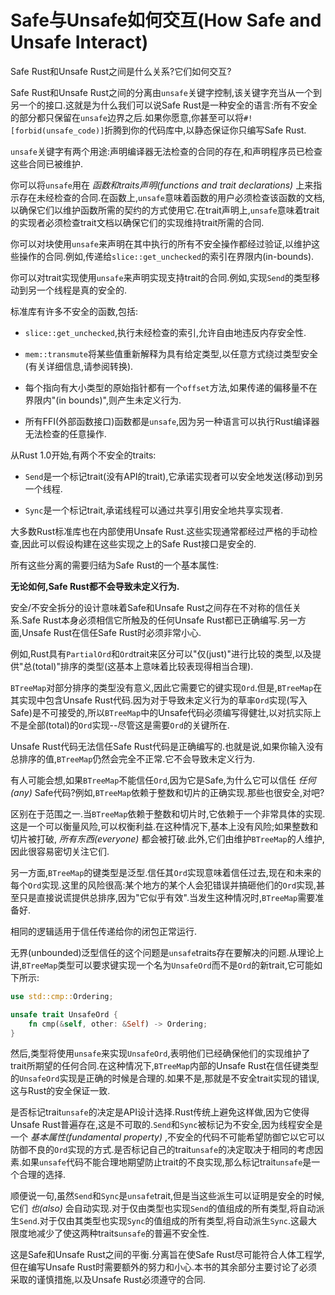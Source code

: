 # Safe与Unsafe如何交互(How Safe and Unsafe Interact)

Safe Rust和Unsafe Rust之间是什么关系?它们如何交互?

Safe Rust和Unsafe Rust之间的分离由`unsafe`关键字控制,该关键字充当从一个到另一个的接口.这就是为什么我们可以说Safe Rust是一种安全的语言:所有不安全的部分都只保留在`unsafe`边界之后.如果你愿意,你甚至可以将`#![forbid(unsafe_code)]`折腾到你的代码库中,以静态保证你只编写Safe Rust.

`unsafe`关键字有两个用途:声明编译器无法检查的合同的存在,和声明程序员已检查这些合同已被维护.

你可以将`unsafe`用在 *函数和traits声明(functions and trait declarations)* 上来指示存在未经检查的合同.在函数上,`unsafe`意味着函数的用户必须检查该函数的文档,以确保它们以维护函数所需的契约的方式使用它.在trait声明上,`unsafe`意味着trait的实现者必须检查trait文档以确保它们的实现维持trait所需的合同.

你可以对块使用`unsafe`来声明在其中执行的所有不安全操作都经过验证,以维护这些操作的合同.例如,传递给`slice::get_unchecked`的索引在界限内(in-bounds).

你可以对trait实现使用`unsafe`来声明实现支持trait的合同.例如,实现`Send`的类型移动到另一个线程是真的安全的.

标准库有许多不安全的函数,包括:

- `slice::get_unchecked`,执行未经检查的索引,允许自由地违反内存安全性.

- `mem::transmute`将某些值重新解释为具有给定类型,以任意方式绕过类型安全(有关详细信息,请参阅转换).

- 每个指向有大小类型的原始指针都有一个`offset`方法,如果传递的偏移量不在界限内"(in bounds)",则产生未定义行为.

- 所有FFI(外部函数接口)函数都是`unsafe`,因为另一种语言可以执行Rust编译器无法检查的任意操作.

从Rust 1.0开始,有两个不安全的traits:

- `Send`是一个标记trait(没有API的trait),它承诺实现者可以安全地发送(移动)到另一个线程.

- `Sync`是一个标记trait,承诺线程可以通过共享引用安全地共享实现者.

大多数Rust标准库也在内部使用Unsafe Rust.这些实现通常都经过严格的手动检查,因此可以假设构建在这些实现之上的Safe Rust接口是安全的.

所有这些分离的需要归结为Safe Rust的一个基本属性:

**无论如何,Safe Rust都不会导致未定义行为.**

安全/不安全拆分的设计意味着Safe和Unsafe Rust之间存在不对称的信任关系.Safe Rust本身必须相信它所触及的任何Unsafe Rust都已正确编写.另一方面,Unsafe Rust在信任Safe Rust时必须非常小心.

例如,Rust具有`PartialOrd`和`Ord`trait来区分可以"仅(just)"进行比较的类型,以及提供"总(total)"排序的类型(这基本上意味着比较表现得相当合理).

`BTreeMap`对部分排序的类型没有意义,因此它需要它的键实现`Ord`.但是,`BTreeMap`在其实现中包含Unsafe Rust代码.因为对于导致未定义行为的草率`Ord`实现(写入Safe)是不可接受的,所以`BTreeMap`中的Unsafe代码必须编写得健壮,以对抗实际上不是全部(total)的`Ord`实现--尽管这是需要`Ord`的关键所在.

Unsafe Rust代码无法信任Safe Rust代码是正确编写的.也就是说,如果你输入没有总排序的值,`BTreeMap`仍然会完全不正常.它不会导致未定义行为.

有人可能会想,如果`BTreeMap`不能信任`Ord`,因为它是Safe,为什么它可以信任 *任何(any)* Safe代码?例如,`BTreeMap`依赖于整数和切片的正确实现.那些也很安全,对吧?

区别在于范围之一.当`BTreeMap`依赖于整数和切片时,它依赖于一个非常具体的实现.这是一个可以衡量风险,可以权衡利益.在这种情况下,基本上没有风险;如果整数和切片被打破, *所有东西(everyone)* 都会被打破.此外,它们由维护`BTreeMap`的人维护,因此很容易密切关注它们.

另一方面,`BTreeMap`的键类型是泛型.信任其`Ord`实现意味着信任过去,现在和未来的每个`Ord`实现.这里的风险很高:某个地方的某个人会犯错误并搞砸他们的`Ord`实现,甚至只是直接说谎提供总排序,因为"它似乎有效".当发生这种情况时,`BTreeMap`需要准备好.

相同的逻辑适用于信任传递给你的闭包正常运行.

无界(unbounded)泛型信任的这个问题是`unsafe`traits存在要解决的问题.从理论上讲,`BTreeMap`类型可以要求键实现一个名为`UnsafeOrd`而不是`Ord`的新trait,它可能如下所示:

```Rust
use std::cmp::Ordering;

unsafe trait UnsafeOrd {
    fn cmp(&self, other: &Self) -> Ordering;
}
```

然后,类型将使用`unsafe`来实现`UnsafeOrd`,表明他们已经确保他们的实现维护了trait所期望的任何合同.在这种情况下,`BTreeMap`内部的Unsafe Rust在信任键类型的`UnsafeOrd`实现是正确的时候是合理的.如果不是,那就是不安全trait实现的错误,这与Rust的安全保证一致.

是否标记trait`unsafe`的决定是API设计选择.Rust传统上避免这样做,因为它使得Unsafe Rust普遍存在,这是不可取的.`Send`和`Sync`被标记为不安全,因为线程安全是一个 *基本属性(fundamental property)* ,不安全的代码不可能希望防御它以它可以防御不良的`Ord`实现的方式.是否标记自己的trait`unsafe`的决定取决于相同的考虑因素.如果`unsafe`代码不能合理地期望防止trait的不良实现,那么标记trait`unsafe`是一个合理的选择.

顺便说一句,虽然`Send`和`Sync`是`unsafe`trait,但是当这些派生可以证明是安全的时候,它们 *也(also)* 会自动实现.对于仅由类型也实现`Send`的值组成的所有类型,将自动派生`Send`.对于仅由其类型也实现`Sync`的值组成的所有类型,将自动派生`Sync`.这最大限度地减少了使这两种traits`unsafe`的普遍不安全性.

这是Safe和Unsafe Rust之间的平衡.分离旨在使Safe Rust尽可能符合人体工程学,但在编写Unsafe Rust时需要额外的努力和小心.本书的其余部分主要讨论了必须采取的谨慎措施,以及Unsafe Rust必须遵守的合同.
